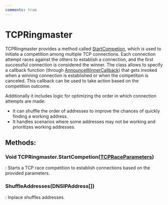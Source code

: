 ```yaml
---
comments: true
---
```

# TCPRingmaster

TCPRingmaster provides a method called [StartCompetion](#void-tcpringmasterstartcompetiontcpraceparameters), which is used to initiate a competition among multiple TCP connections. Each connection attempt races against the others to establish a connection, and the first successful connection is considered the winner. The class allows to specify a callback function (through [AnnounceWinnerCallback](TCPRaceParameters.md#actiontcpraceparameters,-tcpraceresult-announcewinnercallback)) that gets invoked when a winning connection is established or when the competition is canceled. This callback can be used to take action based on the competition outcome. 

Additionally it includes logic for optimizing the order in which connection attempts are made: 

- It can shuffle the order of addresses to improve the chances of quickly finding a working address.
- It handles scenarios where some addresses may not be working and prioritizes working addresses.




## **Methods**:

### Void TCPRingmaster.StartCompetion([TCPRaceParameters](TCPRaceParameters.md))
: Starts a TCP race competition to establish connections based on the provided parameters. 

### ShuffleAddresses(DNSIPAddress[])
: Inplace shuffles addresses. 